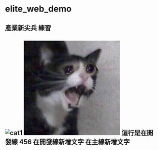# elite_web_demo
產業新尖兵 練習
--

![cat1](https://i.imgur.com/lus3hWV.jpeg)
![cat2](./image/cat.jpeg)
這行是在開發線
456
在開發線新增文字
在主線新增文字
--